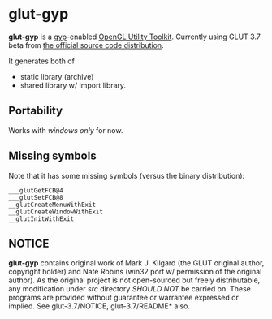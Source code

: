 # glut-gyp

**glut-gyp** is a [gyp](http://code.google.com/p/gyp/)-enabled [OpenGL Utility Toolkit](http://www.opengl.org/resources/libraries/glut/).
Currently using GLUT 3.7 beta from [the official source code distribution](http://www.opengl.org/resources/libraries/glut/glut_downloads.php#2).

It generates both of

* static library (archive)
* shared library w/ import library.

## Portability
Works with *windows only* for now.

## Missing symbols
Note that it has some missing symbols (versus the binary distribution):

    ___glutGetFCB@4
    ___glutSetFCB@8
    __glutCreateMenuWithExit
    __glutCreateWindowWithExit
    __glutInitWithExit

## NOTICE
**glut-gyp** contains original work of Mark J. Kilgard (the GLUT original author, copyright holder) and Nate Robins (win32 port w/ permission of the original author).
As the original project is not open-sourced but freely distributable, any modification under *src* directory *SHOULD NOT* be carried on.
These programs are provided without guarantee or warrantee expressed or implied.
See glut-3.7/NOTICE, glut-3.7/README\* also.
